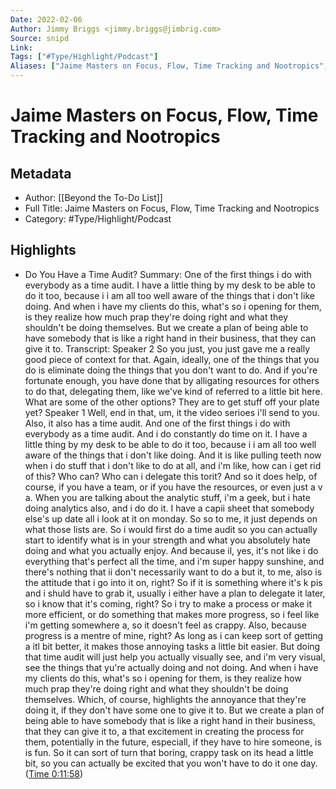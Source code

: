 ```yaml
---
Date: 2022-02-06
Author: Jimmy Briggs <jimmy.briggs@jimbrig.com>
Source: snipd
Link: 
Tags: ["#Type/Highlight/Podcast"]
Aliases: ["Jaime Masters on Focus, Flow, Time Tracking and Nootropics", "Jaime Masters on Focus, Flow, Time Tracking and Nootropics"]
---
```

# Jaime Masters on Focus, Flow, Time Tracking and Nootropics

## Metadata
- Author: [[Beyond the To-Do List]]
- Full Title: Jaime Masters on Focus, Flow, Time Tracking and Nootropics
- Category: #Type/Highlight/Podcast

## Highlights
- Do You Have a Time Audit?
  Summary:
  One of the first things i do with everybody as a time audit. I have a little thing by my desk to be able to do it too, because i i am all too well aware of the things that i don't like doing. And when i have my clients do this, what's so i opening for them, is they realize how much prap they're doing right and what they shouldn't be doing themselves. But we create a plan of being able to have somebody that is like a right hand in their business, that they can give it to.
  Transcript:
  Speaker 2
  So you just, you just gave me a really good piece of context for that. Again, ideally, one of the things that you do is eliminate doing the things that you don't want to do. And if you're fortunate enough, you have done that by alligating resources for others to do that, delegating them, like we've kind of referred to a little bit here. What are some of the other options? They are to get stuff off your plate yet?
  Speaker 1
  Well, end in that, um, it the video serioes i'll send to you. Also, it also has a time audit. And one of the first things i do with everybody as a time audit. And i do constantly do time on it. I have a little thing by my desk to be able to do it too, because i i am all too well aware of the things that i don't like doing. And it is like pulling teeth now when i do stuff that i don't like to do at all, and i'm like, how can i get rid of this? Who can? Who can i delegate this torit? And so it does help, of course, if you have a team, or if you have the resources, or even just a v a. When you are talking about the analytic stuff, i'm a geek, but i hate doing analytics also, and i do do it. I have a capii sheet that somebody else's up date all i look at it on monday. So so to me, it just depends on what those lists are. So i would first do a time audit so you can actually start to identify what is in your strength and what you absolutely hate doing and what you actually enjoy. And because il, yes, it's not like i do everything that's perfect all the time, and i'm super happy sunshine, and there's nothing that ii don't necessarily want to do a but it, to me, also is the attitude that i go into it on, right? So if it is something where it's k pis and i shuld have to grab it, usually i either have a plan to delegate it later, so i know that it's coming, right? So i try to make a process or make it more efficient, or do something that makes more progress, so i feel like i'm getting somewhere a, so it doesn't feel as crappy. Also, because progress is a mentre of mine, right? As long as i can keep sort of getting a itl bit better, it makes those annoying tasks a little bit easier. But doing that time audit will just help you actually visually see, and i'm very visual, see the things that yu're actually doing and not doing. And when i have my clients do this, what's so i opening for them, is they realize how much prap they're doing right and what they shouldn't be doing themselves. Which, of course, highlights the annoyance that they're doing it, if they don't have some one to give it to. But we create a plan of being able to have somebody that is like a right hand in their business, that they can give it to, a that excitement in creating the process for them, potentially in the future, especiall, if they have to hire someone, is is fun. So it can sort of turn that boring, crappy task on its head a little bit, so you can actually be excited that you won't have to do it one day. ([Time 0:11:58](https://share.snipd.com/snip/afef2f78-66a1-45e3-ad50-c044c8f6efba))
